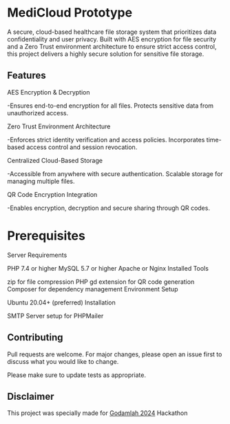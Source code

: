 # MediCloud Prototype

A secure, cloud-based healthcare file storage system that prioritizes data confidentiality and user privacy. Built with AES encryption for file security and a Zero Trust environment architecture to ensure strict access control, this project delivers a highly secure solution for sensitive file storage.


## Features
AES Encryption & Decryption

-Ensures end-to-end encryption for all files.
Protects sensitive data from unauthorized access.

Zero Trust Environment Architecture

-Enforces strict identity verification and access policies.
Incorporates time-based access control and session revocation.

Centralized Cloud-Based Storage

-Accessible from anywhere with secure authentication.
Scalable storage for managing multiple files.


QR Code Encryption Integration

-Enables encryption, decryption and secure sharing through QR codes.


# Prerequisites
Server Requirements

PHP 7.4 or higher
MySQL 5.7 or higher
Apache or Nginx
Installed Tools

zip for file compression
PHP gd extension for QR code generation
Composer for dependency management
Environment Setup

Ubuntu 20.04+ (preferred)
Installation

SMTP Server setup for PHPMailer

## Contributing

Pull requests are welcome. For major changes, please open an issue first
to discuss what you would like to change.

Please make sure to update tests as appropriate.

## Disclaimer

This project was specially made for [Godamlah 2024](https://devfolio.co/godamlah/dashboard) Hackathon 
